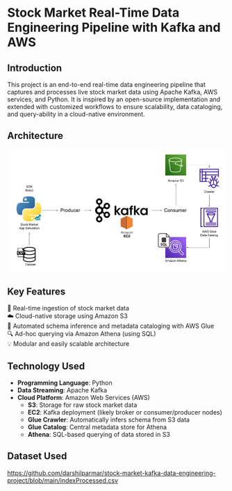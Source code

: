 # Stock Market Real-Time Data Engineering Pipeline with Kafka and AWS

## Introduction 
This project is an end-to-end real-time data engineering pipeline that captures and processes live stock market data using Apache Kafka, AWS services, and Python. It is inspired by an open-source implementation and extended with customized workflows to ensure scalability, data cataloging, and query-ability in a cloud-native environment.

## Architecture 
<img src="Architecture.jpg">

## Key Features
🔄 Real-time ingestion of stock market data <br>
☁️ Cloud-native storage using Amazon S3  <br>
🧠 Automated schema inference and metadata cataloging with AWS Glue <br>
🔍 Ad-hoc querying via Amazon Athena (using SQL) <br>
💡 Modular and easily scalable architecture <br>

## Technology Used
- **Programming Language**: Python  
- **Data Streaming**: Apache Kafka  
- **Cloud Platform**: Amazon Web Services (AWS)  
  - **S3**: Storage for raw stock market data  
  - **EC2**: Kafka deployment (likely broker or consumer/producer nodes)  
  - **Glue Crawler**: Automatically infers schema from S3 data  
  - **Glue Catalog**: Central metadata store for Athena  
  - **Athena**: SQL-based querying of data stored in S3  


## Dataset Used
https://github.com/darshilparmar/stock-market-kafka-data-engineering-project/blob/main/indexProcessed.csv

